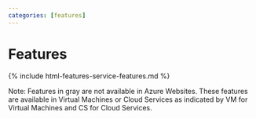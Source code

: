 ```yaml
---
categories: [features]
---
```


# Features

{% include html-features-service-features.md %}

Note: Features in gray are not available in Azure Websites. These features are available in Virtual Machines or Cloud Services as indicated by  <span class="label label-info">VM</span> for Virtual Machines and <span class="label label-info">CS</span> for Cloud Services. 
